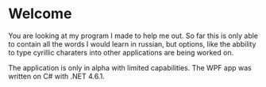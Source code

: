 # Welcome

You are looking at my program I made to help me out. So far this is only able to contain all the words I would learn in russian,
but options, like the abbility to type cyrillic charaters into other applications are being worked on.

The application is only in alpha with limited capabilities. The WPF app was written on C# with .NET 4.6.1.
